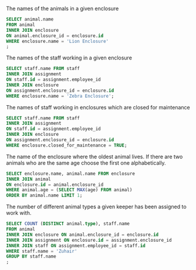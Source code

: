 
The names of the animals in a given enclosure
````sql
SELECT animal.name 
FROM animal
INNER JOIN enclosure 
ON animal.enclosure_id = enclosure.id
WHERE enclosure.name = 'Lion Enclosure'
;
````

The names of the staff working in a given enclosure
````sql
SELECT staff.name FROM staff
INNER JOIN assignment
ON staff.id = assignment.employee_id
INNER JOIN enclosure
ON assignment.enclosure_id = enclosure.id
WHERE enclosure.name = 'Zebra Enclosure';
````

The names of staff working in enclosures which are closed for maintenance
````sql
SELECT staff.name FROM staff
INNER JOIN assignment
ON staff.id = assignment.employee_id
INNER JOIN enclosure
ON assignment.enclosure_id = enclosure.id
WHERE enclosure.closed_for_maintenance = TRUE;
````

The name of the enclosure where the oldest animal lives. If there are two animals who are the same age choose the first one alphabetically.
````sql
SELECT enclosure.name, animal.name FROM enclosure
INNER JOIN animal
ON enclosure.id = animal.enclosure_id
WHERE animal.age = (SELECT MAX(age) FROM animal)
ORDER BY animal.name LIMIT 1;
````


The number of different animal types a given keeper has been assigned to work with.

````sql
SELECT COUNT (DISTINCT animal.type), staff.name
FROM animal
INNER JOIN enclosure ON animal.enclosure_id = enclosure.id
INNER JOIN assignment ON enclosure.id = assignment.enclosure_id
INNER JOIN staff ON assignment.employee_id = staff.id
WHERE staff.name = 'Zuhair'
GROUP BY staff.name
;
 

````
